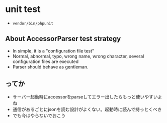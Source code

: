 # unit test
- `vendor/bin/phpunit`

## About AccessorParser test strategy
- In simple, it is a "configuration file test"
- Normal, abnormal, typo, wrong name, wrong character, several configuration files are executed
- Parser should behave as gentleman.

## ってか
- サーバー起動時にaccessorをparseしてエラー出したらもっと使いやすいよね
- 通信があるごとにjsonを読む設計がよくない。起動時に読んで持っとくべき
- でも今はやらないでおこう